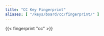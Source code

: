 ```yaml
---
title: "CC Key Fingerprint"
aliases: [ "/keys/board/cc/fingerprint/" ]
---
```

{{< fingerprint "cc" >}}
